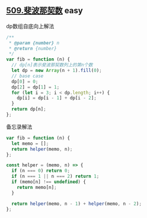 ## [509.斐波那契数](https://leetcode.cn/problems/fibonacci-number/) <Badge type="success">easy</Badge>

dp数组自底向上解法

```js
/**
 * @param {number} n
 * @return {number}
 */
var fib = function (n) {
  // dp[n]表示斐波那契数列上的第n个数
  let dp = new Array(n + 1).fill(0);
  // base case
  dp[0] = 0;
  dp[2] = dp[1] = 1;
  for (let i = 3; i < dp.length; i++) {
    dp[i] = dp[i - 1] + dp[i - 2];
  }
  return dp[n];
};

```

备忘录解法

```js
var fib = function (n) {
  let memo = [];
  return helper(memo, n);
};

const helper = (memo, n) => {
  if (n === 0) return 0;
  if (n === 1 || n === 2) return 1;
  if (memo[n] !== undefined) {
    return memo[n];
  }

  return helper(memo, n - 1) + helper(memo, n - 2);
};
```
